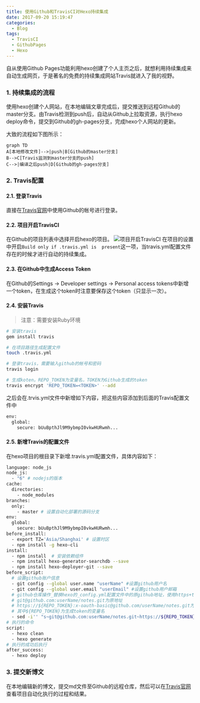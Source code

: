 ```yaml
---
title: 使用Github和TravisCI对Hexo持续集成
date: 2017-09-20 15:19:47
categories:
  - Blog
tags:
  - TravisCI
  - GithubPages
  - Hexo
---
```

自从使用Github Pages功能利用hexo创建了个人主页之后，就想利用持续集成来自动生成网页，于是著名的免费的持续集成网站Travis就进入了我的视野。

<!-- more -->

### 1. 持续集成的流程

使用hexo创建个人网站，在本地编辑文章完成后，提交推送到远程Github的master分支。由Travis检测到push后，自动从Github上拉取资源，执行hexo deploy命令，提交到Github的gh-pages分支，完成hexo个人网站的更新。

大致的流程如下图所示：

```
graph TD
A[本地修改文件]-->|push|B[Github的master分支]
B-->C[Travis监测到master分支的push]
C-->|编译之后push|D[Github的gh-pages分支]
```

### 2. Travis配置
#### 2.1. 登录Travis
直接在[Travis官网](https://www.travis-ci.org)中使用Github的帐号进行登录。

#### 2.2. 项目开启TravisCI
在Github的项目列表中选择开启hexo的项目。
![项目开启TravisCI](https://wx4.sinaimg.cn/mw690/4ca4c33cly1fl8bom7uogj20sb0j8q9c.jpg "项目开启TravisCI")
在项目的设置中开启`Build only if .travis.yml is  present`这一项，当travis.yml配置文件存在的时候才进行自动的持续集成。

#### 2.3. 在Github中生成Access Token

在Github的Settings -> Developer settings -> Personal access tokens中新增一个token，在生成这个token时注意要保存这个token（只显示一次）。

#### 2.4. 安装Travis
> 注意：需要安装Ruby环境

```bash
# 安装travis
gem install travis

# 在项目路径生成配置文件
touch .travis.yml

# 登录travis，需要输入github的帐号和密码
travis login

# 生成koten。REPO_TOKEN为变量名，TOKEN为Github生成的token
travis encrypt 'REPO_TOKEN=<TOKEN>' --add
```
之后会在.trvis.yml文件中新增如下内容，把这些内容添加到后面的Travis配置文件中
```bash
env:
  global:
    secure: bUuBpthJl9M9ybmpI0vkwHURwmh...
```

#### 2.5. 新增Travis的配置文件
在hexo项目的根目录下新增.travis.yml配置文件，具体内容如下：
```bash
language: node_js
node_js:
  - "6" # nodejs的版本
cache:
  directories:
    - node_modules
branches:
  only:
    - master # 设置自动化部署的源码分支
env:
  global:
    secure: bUuBpthJl9M9ybmpI0vkwHURwmh...
before_install:
  - export TZ='Asia/Shanghai' # 设置时区
  - npm install -g hexo-cli
install:
  - npm install  # 安装依赖组件
  - npm install hexo-generator-searchdb --save
  - npm install hexo-deployer-git --save
before_script:
  # 设置github账户信息
  - git config --global user.name "userName" #设置github用户名
  - git config --global user.email "userEmail" #设置github用户邮箱
  # github仓库操作_替换hexo的_config.yml配置文件中的原github地址，使用https+token来提交
  # git@github.com:userName/notes.git为原地址
  # https://${REPO_TOKEN}:x-oauth-basic@github.com/userName/notes.git为替换后的新地址
  # 其中${REPO_TOKEN}为生成token的变量名
  - sed -i'' "s~git@github.com:userName/notes.git~https://${REPO_TOKEN}:x-oauth-basic@github.com/userName/notes.git~" _config.yml
# 执行的命令
script:
  - hexo clean
  - hexo generate
# 执行的成功后执行
after_success:
  - hexo deploy
```

### 3. 提交新博文
在本地编辑新的博文，提交md文件至Github的远程仓库，然后可以在[Travis官网](https://travis-ci.org)查看项目自动化执行的过程和结果。